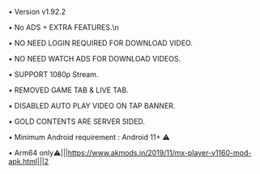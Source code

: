    • Version v1.92.2

   • No ADS + EXTRA FEATURES.\n

   • NO NEED LOGIN REQUIRED FOR DOWNLOAD VIDEO.

   • NO NEED WATCH ADS FOR DOWNLOAD VIDEOS.

   • SUPPORT 1080p Stream.

   • REMOVED GAME TAB & LIVE TAB.

   • DISABLED AUTO PLAY VIDEO ON TAP BANNER.

   • GOLD CONTENTS ARE SERVER SIDED.

   • Minimum Android requirement : Android 11+ ⚠️

   • Arm64 only⚠️|||https://www.akmods.in/2019/11/mx-player-v1160-mod-apk.html|||2
